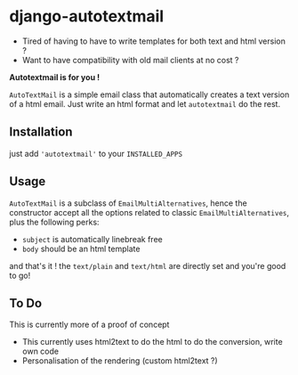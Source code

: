 django-autotextmail
===================

- Tired of having to have to write templates for both text and html version ?
- Want to have compatibility with old mail clients at no cost ?

**Autotextmail is for you !**

``AutoTextMail`` is a simple email class that automatically creates a text version of a html email.
Just write an html format and let ``autotextmail`` do the rest.

Installation
------------
just add ``'autotextmail'`` to your ``INSTALLED_APPS``

Usage
-----
``AutoTextMail`` is a subclass of ``EmailMultiAlternatives``, hence the constructor accept all the options related to classic ``EmailMultiAlternatives``, plus the following perks:

- ``subject`` is automatically linebreak free
- ``body`` should be an html template

and that's it ! the ``text/plain`` and ``text/html`` are directly set and you're good to go!

To Do
-----
This is currently more of a proof of concept

- This currently uses html2text to do the html to do the conversion, write own code
- Personalisation of the rendering (custom html2text ?)
